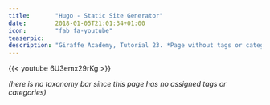 ```yaml
---
title:       "Hugo - Static Site Generator"
date:        2018-01-05T21:01:34+01:00
icon:        "fab fa-youtube"
teaserpic:
description: "Giraffe Academy, Tutorial 23. *Page without tags or categories*"
---
```


{{< youtube 6U3emx29rKg >}}

*(here is no taxonomy bar since this page has no assigned tags or categories)*
